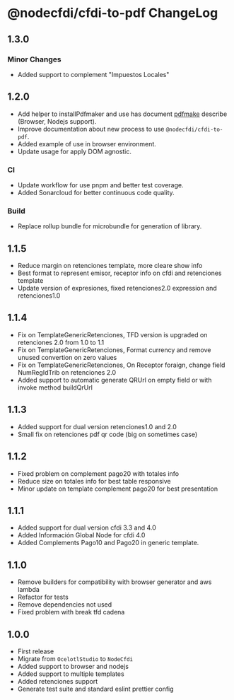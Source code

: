 # @nodecfdi/cfdi-to-pdf ChangeLog

## 1.3.0

### Minor Changes

- Added support to complement "Impuestos Locales"

## 1.2.0

- Add helper to installPdfmaker and use has document [pdfmake](https://pdfmake.github.io/docs/0.1/getting-started/) describe (Browser, Nodejs support).
- Improve documentation about new process to use `@nodecfdi/cfdi-to-pdf`.
- Added example of use in browser environment.
- Update usage for apply DOM agnostic.

### CI

- Update workflow for use pnpm and better test coverage.
- Added Sonarcloud for better continuous code quality.

### Build

- Replace rollup bundle for microbundle for generation of library.

## 1.1.5

- Reduce margin on retenciones template, more cleare show info
- Best format to represent emisor, receptor info on cfdi and retenciones template
- Update version of expresiones, fixed retenciones2.0 expression and retenciones1.0

## 1.1.4

- Fix on TemplateGenericRetenciones, TFD version is upgraded on retenciones 2.0 from 1.0 to 1.1
- Fix on TemplateGenericRetenciones, Format currency and remove unused convertion on zero values
- Fix on TemplateGenericRetenciones, On Receptor foraign, change field NumRegIdTrib on retenciones 2.0
- Added support to automatic generate QRUrl on empty field or with invoke method buildQrUrl

## 1.1.3

- Added support for dual version retenciones1.0 and 2.0
- Small fix on retenciones pdf qr code (big on sometimes case)

## 1.1.2

- Fixed problem on complement pago20 with totales info
- Reduce size on totales info for best table responsive
- Minor update on template complement pago20 for best presentation

## 1.1.1

- Added support for dual version cfdi 3.3 and 4.0
- Added Información Global Node for cfdi 4.0
- Added Complements Pago10 and Pago20 in generic template.

## 1.1.0

- Remove builders for compatibility with browser generator and aws lambda
- Refactor for tests
- Remove dependencies not used
- Fixed problem with break tfd cadena

## 1.0.0

- First release
- Migrate from `OcelotlStudio` to `NodeCfdi`
- Added support to browser and nodejs
- Added support to multiple templates
- Added retenciones support
- Generate test suite and standard eslint prettier config
